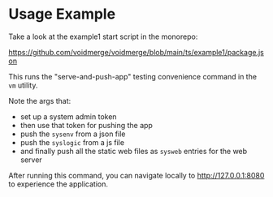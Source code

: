# Usage Example

Take a look at the example1 start script in the monorepo:

<https://github.com/voidmerge/voidmerge/blob/main/ts/example1/package.json>

This runs the "serve-and-push-app" testing convenience command in the `vm` utility.

Note the args that:

- set up a system admin token
- then use that token for pushing the app
- push the `sysenv` from a json file
- push the `syslogic` from a js file
- and finally push all the static web files as `sysweb` entries for the web server

After running this command, you can navigate locally to <http://127.0.0.1:8080> to experience the application.
